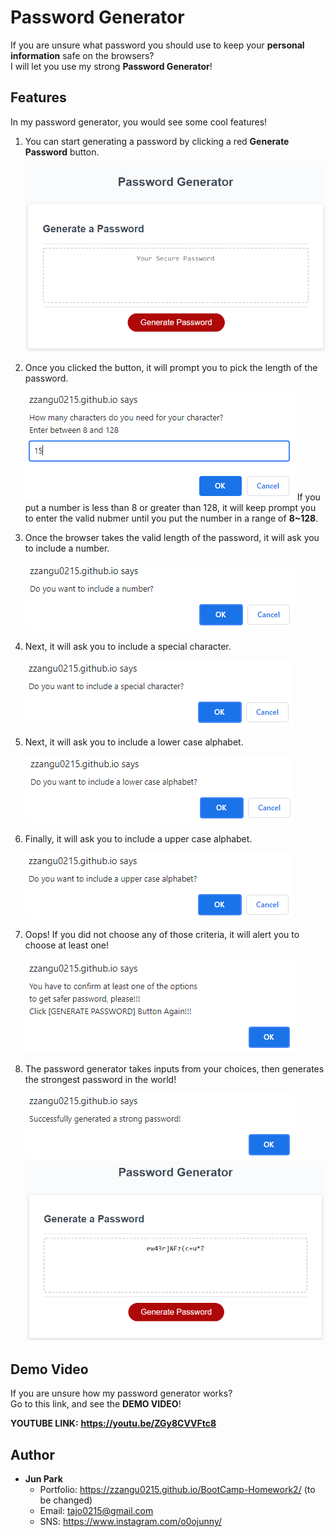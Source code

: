 # Password Generator

If you are unsure what password you should use to keep your **personal information** safe on the browsers?  
I will let you use my strong **Password Generator**!

## Features

In my password generator, you would see some cool features!

1. You can start generating a password by clicking a red **Generate Password** button.

    ![Image Caption](image/initial.PNG)

2. Once you clicked the button, it will prompt you to pick the length of the password.

    ![Image Caption](image/prompt_length.PNG)
    If you put a number is less than 8 or greater than 128, it will keep prompt you to enter the valid nubmer until you put the number in a range of **8~128**. 

3. Once the browser takes the valid length of the password, it will ask you to include a number. 

    ![Image Caption](image/confirm_number.PNG)

4. Next, it will ask you to include a special character.

    ![Image Caption](image/confirm_special.PNG)

5. Next, it will ask you to include a lower case alphabet.

    ![Image Caption](image/confirm_lower.PNG)

6. Finally, it will ask you to include a upper case alphabet.

    ![Image Caption](image/confirm_upper.PNG)

7. Oops! If you did not choose any of those criteria, it will alert you to choose at least one!

    ![Image Caption](image/warning_alert.PNG)

7. The password generator takes inputs from your choices, then generates the strongest password in the world!

    ![Image Caption](image/success_alert.PNG)
    ![Image Caption](image/password_generated.PNG)

## Demo Video

If you are unsure how my password generator works?  
Go to this link, and see the **DEMO VIDEO**!

**YOUTUBE LINK:** **https://youtu.be/ZGy8CVVFtc8**

## Author

- **Jun Park**
    - Portfolio: https://zzangu0215.github.io/BootCamp-Homework2/ (to be changed)
    - Email: tajo0215@gmail.com
    - SNS: https://www.instagram.com/o0ojunny/